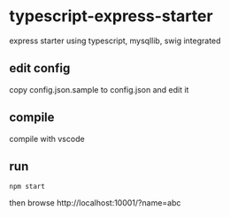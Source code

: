 # typescript-express-starter
express starter using typescript, mysqllib, swig integrated 


## edit config
copy config.json.sample to config.json and edit it

## compile
compile with vscode

## run
```
npm start
```

then browse
http://localhost:10001/?name=abc
